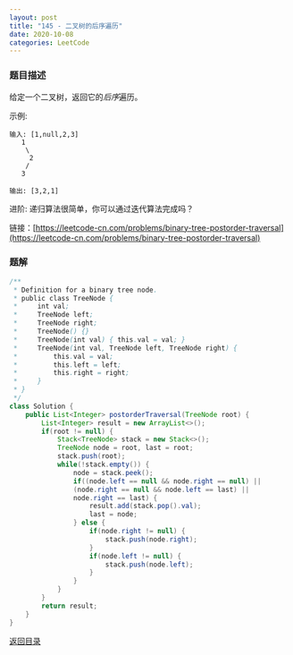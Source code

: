 ```yaml
---
layout: post
title: "145 - 二叉树的后序遍历"
date: 2020-10-08
categories: LeetCode
---
```


### **题目描述** 
给定一个二叉树，返回它的*后序*遍历。

示例:
```
输入: [1,null,2,3]
   1
    \
     2
    /
   3

输出: [3,2,1]
```
进阶: 递归算法很简单，你可以通过迭代算法完成吗？


链接：[https://leetcode-cn.com/problems/binary-tree-postorder-traversal](https://leetcode-cn.com/problems/binary-tree-postorder-traversal)


### **题解**
``` java
/**
 * Definition for a binary tree node.
 * public class TreeNode {
 *     int val;
 *     TreeNode left;
 *     TreeNode right;
 *     TreeNode() {}
 *     TreeNode(int val) { this.val = val; }
 *     TreeNode(int val, TreeNode left, TreeNode right) {
 *         this.val = val;
 *         this.left = left;
 *         this.right = right;
 *     }
 * }
 */
class Solution {
    public List<Integer> postorderTraversal(TreeNode root) {
        List<Integer> result = new ArrayList<>();
        if(root != null) {
            Stack<TreeNode> stack = new Stack<>();
            TreeNode node = root, last = root;
            stack.push(root);
            while(!stack.empty()) {
                node = stack.peek();
                if((node.left == null && node.right == null) || 
                (node.right == null && node.left == last) || 
                node.right == last) {
                    result.add(stack.pop().val);
                    last = node;
                } else {
                    if(node.right != null) {
                        stack.push(node.right);
                    }
                    if(node.left != null) {
                        stack.push(node.left);
                    }
                }
            }
        }
        return result;
    }
}
```


[返回目录](https://maxwell-blog.cn/leetcode/2020/10/08/leetcode.html)